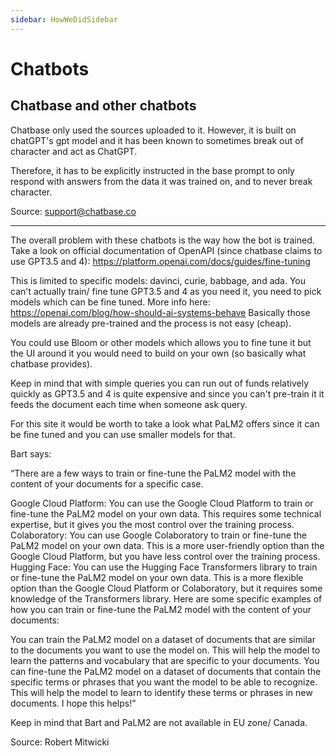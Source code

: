 ```yaml
---
sidebar: HowWeDidSidebar
---
```

# Chatbots

## Chatbase and other chatbots

Chatbase only used the sources uploaded to it. However, it is built on chatGPT's gpt model and it has been known to sometimes break out of character and act as ChatGPT.

Therefore, it has to be explicitly instructed in the base prompt to only respond with answers from the data it was trained on, and to never break character.

Source: support@chatbase.co

---

The overall problem with these chatbots is the way how the bot is trained. Take a look on official documentation of OpenAPI (since chatbase claims to use GPT3.5 and 4): https://platform.openai.com/docs/guides/fine-tuning

This is limited to specific models: davinci, curie, babbage, and ada. You can't actually train/ fine tune  GPT3.5 and 4 as you need it, you need to pick models which can be fine tuned. More info here: https://openai.com/blog/how-should-ai-systems-behave
Basically those models are already pre-trained and the process is not easy (cheap).

You could use Bloom or other models which allows you to fine tune it but the UI around it you would need to build on your own (so basically what chatbase provides).

Keep in mind that with simple queries you can run out of funds relatively quickly as GPT3.5 and 4 is quite expensive and since you can't pre-train it it feeds the document each time when someone ask query.

For this site it would be worth to take a look what PaLM2 offers since it can be fine tuned and you can use smaller models for that.

Bart says:

“There are a few ways to train or fine-tune the PaLM2 model with the content of your documents for a specific case.

Google Cloud Platform: You can use the Google Cloud Platform to train or fine-tune the PaLM2 model on your own data. This requires some technical expertise, but it gives you the most control over the training process.
Colaboratory: You can use Google Colaboratory to train or fine-tune the PaLM2 model on your own data. This is a more user-friendly option than the Google Cloud Platform, but you have less control over the training process.
Hugging Face: You can use the Hugging Face Transformers library to train or fine-tune the PaLM2 model on your own data. This is a more flexible option than the Google Cloud Platform or Colaboratory, but it requires some knowledge of the Transformers library.
Here are some specific examples of how you can train or fine-tune the PaLM2 model with the content of your documents:

You can train the PaLM2 model on a dataset of documents that are similar to the documents you want to use the model on. This will help the model to learn the patterns and vocabulary that are specific to your documents.
You can fine-tune the PaLM2 model on a dataset of documents that contain the specific terms or phrases that you want the model to be able to recognize. This will help the model to learn to identify these terms or phrases in new documents.
I hope this helps!”

Keep in mind that Bart and PaLM2 are not available in EU zone/ Canada.

Source: Robert Mitwicki


